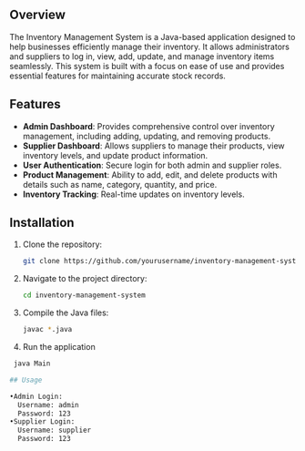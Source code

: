 ## Overview

The Inventory Management System is a Java-based application designed to help businesses efficiently manage their inventory. It allows administrators and suppliers to log in, view, add, update, and manage inventory items seamlessly. This system is built with a focus on ease of use and provides essential features for maintaining accurate stock records.

## Features

- **Admin Dashboard**: Provides comprehensive control over inventory management, including adding, updating, and removing products.
- **Supplier Dashboard**: Allows suppliers to manage their products, view inventory levels, and update product information.
- **User Authentication**: Secure login for both admin and supplier roles.
- **Product Management**: Ability to add, edit, and delete products with details such as name, category, quantity, and price.
- **Inventory Tracking**: Real-time updates on inventory levels.

## Installation

1. Clone the repository:

   ```bash
   git clone https://github.com/yourusername/inventory-management-system.git
   
2. Navigate to the project directory:

   ```bash
   cd inventory-management-system
   
3. Compile the Java files:
   
   ```bash
   javac *.java

4. Run the application

  ```bash
   java Main

## Usage

•Admin Login:
	Username: admin
	Password: 123
•Supplier Login:
	Username: supplier
	Password: 123






   

